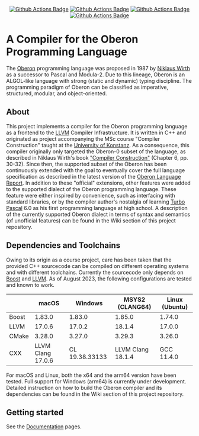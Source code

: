 <p align="center">
  <a href="https://github.com/zaskar9/oberon-lang/actions"><img src="https://github.com/zaskar9/oberon-lang/actions/workflows/linux.yml/badge.svg?branch=master" alt="Github Actions Badge"></a>
  <a href="https://github.com/zaskar9/oberon-lang/actions"><img src="https://github.com/zaskar9/oberon-lang/actions/workflows/macos.yml/badge.svg?branch=master" alt="Github Actions Badge"></a>
  <a href="https://github.com/zaskar9/oberon-lang/actions"><img src="https://github.com/zaskar9/oberon-lang/actions/workflows/msys2.yml/badge.svg?branch=master" alt="Github Actions Badge"></a>
  <a href="https://github.com/zaskar9/oberon-lang/actions"><img src="https://github.com/zaskar9/oberon-lang/actions/workflows/docs.yaml/badge.svg?branch=master" alt="Github Actions Badge"></a>
</p>

# A Compiler for the Oberon Programming Language

The [Oberon](https://www.ethoberon.ethz.ch) programming language was proposed in 1987 by 
[Niklaus Wirth](https://people.inf.ethz.ch/wirth/) as a successor to Pascal and Modula-2. Due to this lineage, Oberon 
is an ALGOL-like language with strong (static and dynamic) typing discipline. The programming paradigm of Oberon can 
be classified as imperative, structured, modular, and object-oriented.

## About

This project implements a compiler for the Oberon programming language as a frontend to the [LLVM](http://llvm.org)
Compiler Infrastructure. It is written in C++ and originated as project accompanying the MSc course "Compiler 
Construction" taught at the [University of Konstanz](https://uni.kn). As a consequence, this compiler originally only
targeted the Oberon-0 subset of the language, as described in Niklaus Wirth's book 
["Compiler Construction"](http://www.ethoberon.ethz.ch/WirthPubl/CBEAll.pdf) (Chapter 6, pp. 30-32). Since then, the
supported subset of the Oberon has been continuously extended with the goal to eventually cover the full language 
specification as described in the latest version of the [Oberon Language Report](https://inf.ethz.ch/personal/wirth/Oberon/Oberon07.Report.pdf).
In addition to these "official" extensions, other features were added to the supported dialect of the Oberon programming language.
These feature were either inspired by convenience, such as interfacing with standard libraries, or by the compiler 
author's nostalgia of learning [Turbo Pascal](https://en.wikipedia.org/wiki/Turbo_Pascal) 6.0 as his first programming 
language at high school. A description of the currently supported Oberon dialect in terms of syntax and semantics (of
unofficial features) can be found in the Wiki section of this project repository.

## Dependencies and Toolchains

Owing to its origin as a course project, care has been taken that the provided C++ sourcecode can be compiled on
different operating systems and with different toolchains. Currently the sourcecode only depends on 
[Boost](https://www.boost.org) and [LLVM](https://llvm.org).
As of August 2023, the following configurations are tested and known to work.

|       | macOS             | Windows        | MSYS2 (CLANG64)   | Linux (Ubuntu) |
|-------|-------------------|----------------|-------------------|----------------|
| Boost | 1.83.0            | 1.83.0         | 1.85.0            | 1.74.0         |
| LLVM  | 17.0.6            | 17.0.2         | 18.1.4            | 17.0.0         |
| CMake | 3.28.0            | 3.27.0         | 3.29.3            | 3.26.0         |
| CXX   | LLVM Clang 17.0.6 | CL 19.38.33133 | LLVM Clang 18.1.4 | GCC 11.4.0     |

For macOS and Linux, both the x64 and the arm64 version have been tested. Full support for Windows (arm64) is currently
under development.
Detailed instruction on how to build the Oberon compiler and its dependencies can be found in the Wiki section of this
project repository.

## Getting started
See the [Documentation](https://zaskar9.github.io/oberon-lang/) pages.